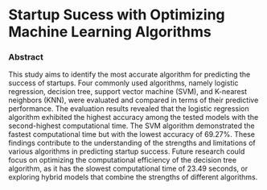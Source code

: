 # Startup Sucess with Optimizing Machine Learning Algorithms

### Abstract

This study aims to identify the most accurate algorithm for predicting the success of startups. Four commonly used algorithms, namely logistic regression, decision tree, support vector machine (SVM), and K-nearest neighbors (KNN), were evaluated and compared in terms of their predictive performance. The evaluation results revealed that the logistic regression algorithm exhibited the highest accuracy among the tested models with the second-highest computational time. The SVM algorithm demonstrated the fastest computational time but with the lowest accuracy of 69.27%. These findings contribute to the understanding of the strengths and limitations of various algorithms in predicting startup success. Future research could focus on optimizing the computational efficiency of the decision tree algorithm, as it has the slowest computational time of 23.49 seconds, or exploring hybrid models that combine the strengths of different algorithms.
